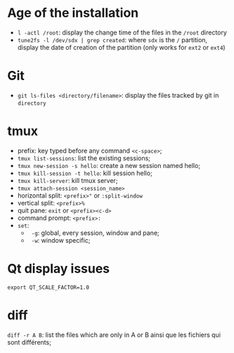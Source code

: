 # Age of the installation

* `l -actl /root`: display the change time of the files in the `/root` directory
* `tune2fs -l /dev/sdx | grep created`: where `sdx` is the `/` partition, display the date of creation of the partition (only works for `ext2` or `ext4`)

# Git

* `git ls-files <directory/filename>`: display the files tracked by git in `directory`

# tmux

* prefix: key typed before any command `<c-space>`;
* `tmux list-sessions`: list the existing sessions;
* `tmux new-session -s hello`: create a new session named hello;
* `tmux kill-session -t hello`: kill session hello;
* `tmux kill-server`: kill tmux server;
* `tmux attach-session <session_name>`
* horizontal split: `<prefix>"` or `:split-window`
* vertical split: `<prefix>%`
* quit pane: `exit` or `<prefix><c-d>`
* command prompt: `<prefix>:`
* `set`:
	* ` -g`: global, every session, window and pane;
	* ` -w`: window specific;

# Qt display issues

`export QT_SCALE_FACTOR=1.0`

# diff

`diff -r A B`: list the files which are only in A or B ainsi que les fichiers qui sont différents;
